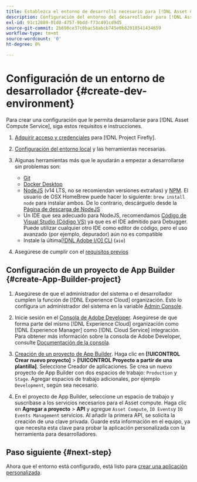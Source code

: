 ```yaml
---
title: Establezca el entorno de desarrollo necesario para [!DNL Asset Compute Service]
description: Configuración del entorno del desarrollador para [!DNL Asset Compute Service] para empezar a crear y probar código personalizado.
exl-id: 91c12889-01d8-4757-9bdd-f73c491cd9d5
source-git-commit: 2b690ce37c0bac58abcb745e0b82018541434659
workflow-type: tm+mt
source-wordcount: '0'
ht-degree: 0%

---
```


# Configuración de un entorno de desarrollador {#create-dev-environment}

Para crear una configuración que le permita desarrollarse para [!DNL Asset Compute Service], siga estos requisitos e instrucciones.

1. [Adquirir acceso y credenciales](https://www.adobe.io/project-firefly/docs/getting_started/#acquire-access-and-credentials) para [!DNL Project Firefly].

1. [Configuración del entorno local](https://www.adobe.io/project-firefly/docs/getting_started/#local-environment-set-up) y las herramientas necesarias.

1. Algunas herramientas más que le ayudarán a empezar a desarrollarse sin problemas son:

   * [Git](https://git-scm.com/)
   * [Docker Desktop](https://www.docker.com/get-started)
   * [NodeJS](https://nodejs.org) (v14 LTS, no se recomiendan versiones extrañas) y [NPM](https://www.npmjs.com). El usuario de OSX HomeBrew puede hacer lo siguiente: `brew install node` para instalar ambos. De lo contrario, descárguelo desde la [Página de descarga de NodeJS](https://nodejs.org/en/)
   * Un IDE que sea adecuado para NodeJS, recomendamos [Código de Visual Studio (Código VS)](https://code.visualstudio.com) ya que es el IDE admitido para Debugger. Puede utilizar cualquier otro IDE como editor de código, pero el uso avanzado (por ejemplo, depurador) aún no es compatible
   * Instale la última[[!DNL Adobe I/O] CLI](https://github.com/adobe/aio-cli) (`aio`)

   <!-- - install using `npm install -g @adobe/aio-cli@7.1.0` -->

1. Asegúrese de cumplir con el [requisitos previos](/help/understand-extensibility.md#prerequisites-and-provisioning)

<!--
>[!NOTE]
>
>For now, use [!DNL Adobe I/O] CLI v7.1.0 of and do not use [!DNL Adobe I/O] CLI v8.
-->

## Configuración de un proyecto de App Builder {#create-App-Builder-project}

1. Asegúrese de que el administrador del sistema o el desarrollador cumplen la función de [!DNL Experience Cloud] organización. Esto lo configura un administrador del sistema en la variable [Admin Console](https://adminconsole.adobe.com/overview).

1. Inicie sesión en el [Consola de Adobe Developer](https://console.adobe.io/). Asegúrese de que forma parte del mismo [!DNL Experience Cloud] organización como [!DNL Experience Manager] como [!DNL Cloud Service] integración. Para obtener más información sobre la consola de Adobe Developer, consulte [Documentación de la consola](https://www.adobe.io/apis/experienceplatform/console/docs.html).

1. [Creación de un proyecto de App Builder](https://developer.adobe.com/app-builder/docs/getting_started/first_app/). Haga clic en **[!UICONTROL Crear nuevo proyecto]** > **[!UICONTROL Proyecto a partir de una plantilla]**. Seleccione Creador de aplicaciones. Se crea un nuevo proyecto de App Builder con dos espacios de trabajo: `Production` y `Stage`. Agregar espacios de trabajo adicionales, por ejemplo `Development`, según sea necesario.

1. En el proyecto de App Builder, seleccione un espacio de trabajo y suscríbase a los servicios necesarios para el Asset compute. Haga clic en **Agregar a proyecto** > **API** y agregue `Asset Compute`, `IO Events`y `IO Events Management` servicios. Al añadir la primera API, se solicita la creación de una clave privada. Guarde esta información en el equipo, ya que necesita esta clave para probar la aplicación personalizada con la herramienta para desarrolladores.

## Paso siguiente {#next-step}

Ahora que el entorno está configurado, está listo para [crear una aplicación personalizada](develop-custom-application.md).

<!-- More ideas:
 
* Any steps in the beginning that lead to gotchas later should be called out for caution? For example,
  * don't change some defaults initially
  * know risks when deviating from standard path
  * naming conventions to follow
  * Retrieve and format credentials (YAML file details)

TBD: When aio-cli v8 bugs are resolved, update the AIO CLI install command to remove v7.x reference and instruct users to use the latest version. See CQDOC-18346.

-->
